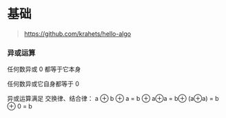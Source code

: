 # 基础

> https://github.com/krahets/hello-algo

### 异或运算

任何数异或 0 都等于它本身

任何数异或它自身都等于 0

异或运算满足 交换律、结合律： a ⊕ b ⊕ a = b ⊕ a⊕a = b⊕ (a⊕a) = b ⊕ 0 = b





